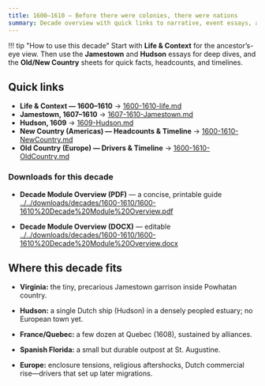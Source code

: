 ```yaml
---
title: 1600–1610 — Before there were colonies, there were nations
summary: Decade overview with quick links to narrative, event essays, and context sheets.
---
```


!!! tip "How to use this decade"
    Start with **Life & Context** for the ancestor’s-eye view. Then use the **Jamestown** and **Hudson** essays for deep dives, and the **Old/New Country** sheets for quick facts, headcounts, and timelines.

## Quick links

- **Life & Context — 1600–1610** → [1600-1610-life.md](./1600-1610-life.md)
- **Jamestown, 1607–1610** → [1607-1610-Jamestown.md](./1607-1610-Jamestown.md)
- **Hudson, 1609** → [1609-Hudson.md](./1609-Hudson.md)
- **New Country (Americas) — Headcounts & Timeline** → [1600-1610-NewCountry.md](./1600-1610-NewCountry.md)
- **Old Country (Europe) — Drivers & Timeline** → [1600-1610-OldCountry.md](./1600-1610-OldCountry.md)

### Downloads for this decade

- **Decade Module Overview (PDF)** — a concise, printable guide  
  [../../downloads/decades/1600-1610/1600-1610%20Decade%20Module%20Overview.pdf](../../downloads/decades/1600-1610/1600-1610%20Decade%20Module%20Overview.pdf)

- **Decade Module Overview (DOCX)** — editable  
  [../../downloads/decades/1600-1610/1600-1610%20Decade%20Module%20Overview.docx](../../downloads/decades/1600-1610/1600-1610%20Decade%20Module%20Overview.docx)


## Where this decade fits

- **Virginia:** the tiny, precarious Jamestown garrison inside Powhatan country.  
- **Hudson:** a single Dutch ship (Hudson) in a densely peopled estuary; no European town yet.  
- **France/Quebec:** a few dozen at Quebec (1608), sustained by alliances.  
- **Spanish Florida:** a small but durable outpost at St. Augustine.  

- **Europe:** enclosure tensions, religious aftershocks, Dutch commercial rise—drivers that set up later migrations.
